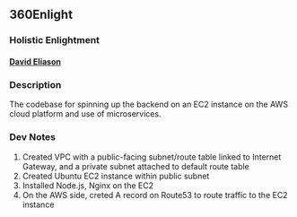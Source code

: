 ## 360Enlight
### Holistic Enlightment
#### [David Eliason](http://www.davethemaker.com)

### Description
The codebase for spinning up the backend on an EC2 instance on the AWS cloud platform and use of microservices.

### Dev Notes
1. Created VPC with a public-facing subnet/route table linked to Internet Gateway, and a private subnet attached to default route table
2. Created Ubuntu EC2 instance within public subnet
3. Installed Node.js, Nginx on the EC2
4. On the AWS side, creted A record on Route53 to route traffic to the EC2 instance
